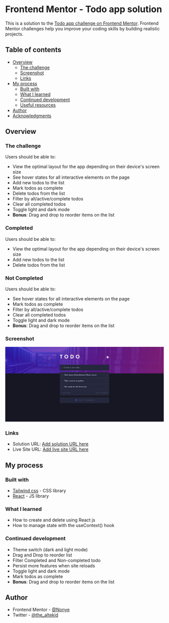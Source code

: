 # Frontend Mentor - Todo app solution

This is a solution to the [Todo app challenge on Frontend Mentor](https://www.frontendmentor.io/challenges/todo-app-Su1_KokOW). Frontend Mentor challenges help you improve your coding skills by building realistic projects. 

## Table of contents

- [Overview](#overview)
  - [The challenge](#the-challenge)
  - [Screenshot](#screenshot)
  - [Links](#links)
- [My process](#my-process)
  - [Built with](#built-with)
  - [What I learned](#what-i-learned)
  - [Continued development](#continued-development)
  - [Useful resources](#useful-resources)
- [Author](#author)
- [Acknowledgments](#acknowledgments)


## Overview

### The challenge

Users should be able to:

- View the optimal layout for the app depending on their device's screen size
- See hover states for all interactive elements on the page
- Add new todos to the list
- Mark todos as complete
- Delete todos from the list
- Filter by all/active/complete todos
- Clear all completed todos
- Toggle light and dark mode
- **Bonus**: Drag and drop to reorder items on the list

### Completed

Users should be able to:

- View the optimal layout for the app depending on their device's screen size
- Add new todos to the list
- Delete todos from the list


### Not Completed

Users should be able to:

- See hover states for all interactive elements on the page
- Mark todos as complete
- Filter by all/active/complete todos
- Clear all completed todos
- Toggle light and dark mode
- **Bonus**: Drag and drop to reorder items on the list



### Screenshot

![](./src/assets/design/app-preview.png)



### Links

- Solution URL: [Add solution URL here](https://github.com/4002-Nonye/Todo-app)
- Live Site URL: [Add live site URL here](https://todo-app-sepia-kappa.vercel.app/)

## My process

### Built with

- [Tailwind css](https://tailwindcss.com) - CSS library
- [React](https://reactjs.org/) - JS library



### What I learned
- How to create and delete using React js
- How to manage state with the useContext() hook



### Continued development

- Theme switch (dark and light mode)
- Drag and Drop to reorder list
- Filter Completed and Non-completed todo
- Persist more features when site reloads
- Toggle light and dark mode
- Mark todos as complete
- **Bonus**: Drag and drop to reorder items on the list

## Author

- Frontend Mentor - [@Nonye](https://www.frontendmentor.io/profile/4002-Nonye)
- Twitter - [@the_altekid](https://twitter.com/the_altekid)


